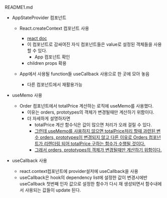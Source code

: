 README1.md

* AppStateProvider 컴포넌트
  * React.createContext 컴포넌트 사용
    * [react doc](https://reactjs.org/docs/context.html)
    * 이 컴포넌트로 감싸여진 자식 컴포넌트들은 value로 설정된 객체들을 사용할 수 있다.
      * App 컴포넌트 확인
    * children props 확용
  
  * App에서 사용될 function들 useCallback 사용으로 한 곳에 모아 놓음
    * 다른 컴포넌트에서 재활용가능

* useMemo 사용
  * Order 컴포넌트에서 totalPrice 계산하는 로직에 useMemo를 사용했다.
    * 이유는 orders, prototypes의 객체가 변경될때만 계산하기 위함이다.
    * 더 자세하게 설명하자면
      * totalPrice 계산 함수식은 값이 많으면 처리가 오래 걸릴 수 있다.
      * <u>그런데 useMemo를 사용하지 않으면 totalPrice처리 할때 과련된 변수 orders, prototypes이 변경되지 않고 다른 이유로 Orders 컴포넌트가 리렌더링 되어 totalPrice 구하는 함수가 수행될 것이다.</u>
      * <u>그래서 orders, prototypes의 객체가 변경될때만 계산하기 위함이다.</u>

* useCallback 사용
  * react.context컴포넌트에 provider설저에 useCallback을 사용
  * useCallback은 hook의 dependency list에 설정한 값이 변경시에반 useCallback 첫번째 인자 값으로 설정한 함수가 다시 재 생성되면서 함수내에서 사용되는 값들이 update 된다.
